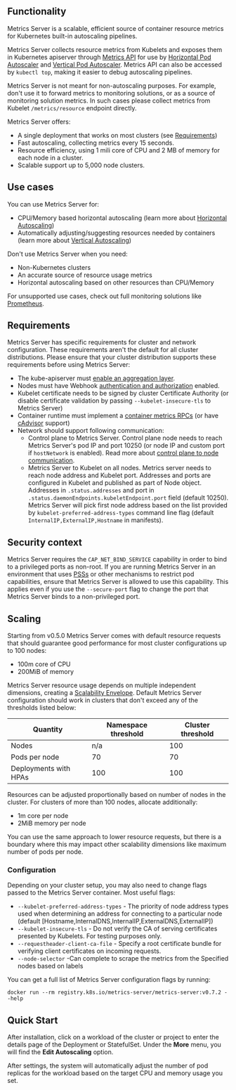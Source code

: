 ## Functionality

Metrics Server is a scalable, efficient source of container resource metrics for Kubernetes
built-in autoscaling pipelines.

Metrics Server collects resource metrics from Kubelets and exposes them in Kubernetes apiserver through [Metrics API](https://github.com/kubernetes/metrics)
for use by [Horizontal Pod Autoscaler](https://kubernetes.io/docs/tasks/run-application/horizontal-pod-autoscale/) and [Vertical Pod Autoscaler](https://github.com/kubernetes/autoscaler/tree/master/vertical-pod-autoscaler/). Metrics API can also be accessed by `kubectl top`,
making it easier to debug autoscaling pipelines.

Metrics Server is not meant for non-autoscaling purposes. For example, don't use it to forward metrics to monitoring solutions, or as a source of monitoring solution metrics. In such cases please collect metrics from Kubelet `/metrics/resource` endpoint directly.

Metrics Server offers:

- A single deployment that works on most clusters (see [Requirements](#requirements))
- Fast autoscaling, collecting metrics every 15 seconds.
- Resource efficiency, using 1 mili core of CPU and 2 MB of memory for each node in a cluster.
- Scalable support up to 5,000 node clusters.


## Use cases

You can use Metrics Server for:

- CPU/Memory based horizontal autoscaling (learn more about [Horizontal Autoscaling](https://kubernetes.io/docs/tasks/run-application/horizontal-pod-autoscale/))
- Automatically adjusting/suggesting resources needed by containers (learn more about [Vertical Autoscaling](https://github.com/kubernetes/autoscaler/tree/master/vertical-pod-autoscaler/))

Don't use Metrics Server when you need:

- Non-Kubernetes clusters
- An accurate source of resource usage metrics
- Horizontal autoscaling based on other resources than CPU/Memory

For unsupported use cases, check out full monitoring solutions like [Prometheus](https://github.com/prometheus/prometheus).


## Requirements

Metrics Server has specific requirements for cluster and network configuration. These requirements aren't the default for all cluster
distributions. Please ensure that your cluster distribution supports these requirements before using Metrics Server:

- The kube-apiserver must [enable an aggregation layer](https://kubernetes.io/docs/tasks/access-kubernetes-api/configure-aggregation-layer/).
- Nodes must have Webhook [authentication and authorization](https://kubernetes.io/docs/reference/access-authn-authz/kubelet-authn-authz/) enabled.
- Kubelet certificate needs to be signed by cluster Certificate Authority (or disable certificate validation by passing `--kubelet-insecure-tls` to Metrics Server)
- Container runtime must implement a [container metrics RPCs](https://github.com/kubernetes/community/blob/master/contributors/devel/sig-node/cri-container-stats.md) (or have [cAdvisor](https://github.com/google/cadvisor) support)
- Network should support following communication:
  - Control plane to Metrics Server. Control plane node needs to reach Metrics Server's pod IP and port 10250 (or node IP and custom port if `hostNetwork` is enabled). Read more about [control plane to node communication](https://kubernetes.io/docs/concepts/architecture/control-plane-node-communication/#control-plane-to-node).
  - Metrics Server to Kubelet on all nodes. Metrics server needs to reach node address and Kubelet port. Addresses and ports are configured in Kubelet and published as part of Node object. Addresses in `.status.addresses` and port in `.status.daemonEndpoints.kubeletEndpoint.port` field (default 10250). Metrics Server will pick first node address based on the list provided by `kubelet-preferred-address-types` command line flag (default `InternalIP,ExternalIP,Hostname` in manifests).


## Security context

Metrics Server requires the `CAP_NET_BIND_SERVICE` capability in order to bind to a privileged ports as non-root.
If you are running Metrics Server in an environment that uses [PSSs](https://kubernetes.io/docs/concepts/security/pod-security-standards/) or other mechanisms to restrict pod capabilities, ensure that Metrics Server is allowed
to use this capability.
This applies even if you use the `--secure-port` flag to change the port that Metrics Server binds to a non-privileged port.

## Scaling

Starting from v0.5.0 Metrics Server comes with default resource requests that should guarantee good performance for most cluster configurations up to 100 nodes:

- 100m core of CPU
- 200MiB of memory

Metrics Server resource usage depends on multiple independent dimensions, creating a [Scalability Envelope](https://github.com/kubernetes/community/blob/master/sig-scalability/configs-and-limits/thresholds.md).
Default Metrics Server configuration should work in clusters that don't exceed any of the thresholds listed below:

Quantity               | Namespace threshold | Cluster threshold
-----------------------|---------------------|------------------
Nodes                  | n/a                 | 100
Pods per node          | 70                  | 70
Deployments with HPAs  | 100                 | 100

Resources can be adjusted proportionally based on number of nodes in the cluster.
For clusters of more than 100 nodes, allocate additionally:

- 1m core per node
- 2MiB memory per node

You can use the same approach to lower resource requests, but there is a boundary
where this may impact other scalability dimensions like maximum number of pods per node.


### Configuration

Depending on your cluster setup, you may also need to change flags passed to the Metrics Server container.
Most useful flags:

- `--kubelet-preferred-address-types` - The priority of node address types used when determining an address for connecting to a particular node (default [Hostname,InternalDNS,InternalIP,ExternalDNS,ExternalIP])
- `--kubelet-insecure-tls` - Do not verify the CA of serving certificates presented by Kubelets. For testing purposes only.
- `--requestheader-client-ca-file` - Specify a root certificate bundle for verifying client certificates on incoming requests.
- `--node-selector` -Can complete to scrape the metrics from the Specified nodes based on labels

You can get a full list of Metrics Server configuration flags by running:

```shell
docker run --rm registry.k8s.io/metrics-server/metrics-server:v0.7.2 --help
```

## Quick Start

After installation, click on a workload of the cluster or project to enter the details page of the Deployment or StatefulSet. Under the **More** menu, you will find the **Edit Autoscaling** option. 

After settings, the system will automatically adjust the number of pod replicas for the workload based on the target CPU and memory usage you set.